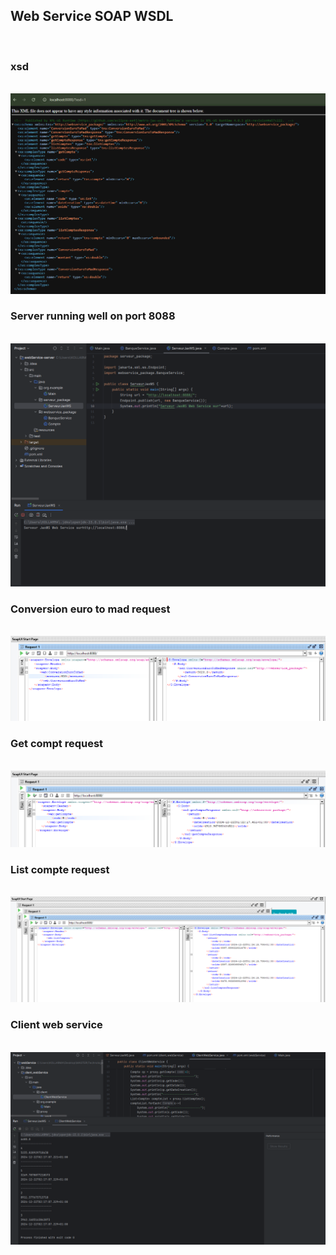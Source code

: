 <h2>Web Service SOAP WSDL</h2><br>
<h3>xsd</h3><br>
<img src="captures/1.png">
<h3>Server running well on port 8088</h3><br>
<img src="captures/2.png">
<h3>Conversion euro to mad request</h3><br>
<img src="captures/3.png">
<h3>Get compt request</h3><br>
<img src="captures/4.png">
<h3>List compte request</h3><br>
<img src="captures/5.png">
<h3>Client web service</h3><br>
<img src="captures/6.png">